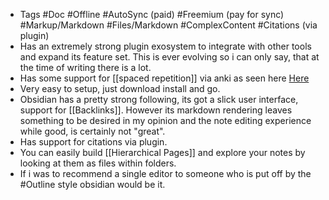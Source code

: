 - Tags #Doc #Offline #AutoSync (paid) #Freemium (pay for sync) #Markup/Markdown #Files/Markdown #ComplexContent #Citations (via plugin)
- Has an extremely strong plugin exosystem to integrate with other tools and expand its feature set. This is ever evolving so i can only say, that at the time of writing there is a lot.
- Has some support for [[spaced repetition]] via anki as seen here [Here](https://www.youtube.com/watch?v=OqVs1Sw-Ahg&feature=share)
- Very easy to setup, just download install and go.
- Obsidian has a pretty strong following, its got a slick user interface, support for [[Backlinks]]. However its markdown rendering leaves something to be desired in my opinion and the note editing experience while good, is certainly not "great".
- Has support for citations via plugin.
- You can easily build [[Hierarchical Pages]] and explore your notes by looking at them as files within folders.
- If i was to recommend a single editor to someone who is put off by the #Outline style obsidian would be it.